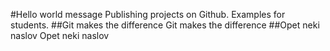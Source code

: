 #Hello world message
Publishing projects on Github. Examples for students.
##Git makes the difference
Git makes the difference
##Opet neki naslov
Opet neki naslov
